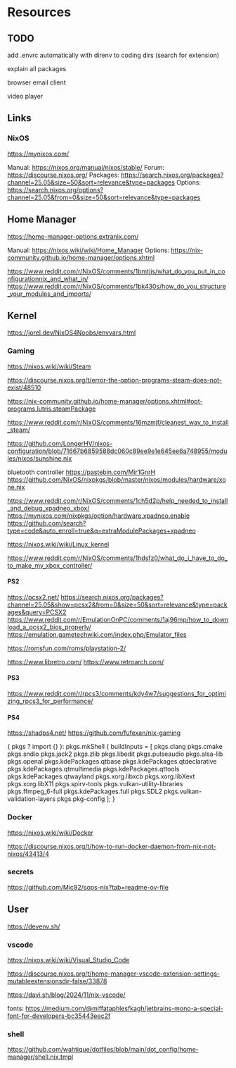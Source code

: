 # Resources

## TODO

add .envrc automatically with direnv to coding dirs (search for extension)

explain all packages

browser
email client

video player

## Links

### NixOS

<https://mynixos.com/>

Manual: <https://nixos.org/manual/nixos/stable/>
Forum: <https://discourse.nixos.org/>
Packages: <https://search.nixos.org/packages?channel=25.05&size=50&sort=relevance&type=packages>
Options: <https://search.nixos.org/options?channel=25.05&from=0&size=50&sort=relevance&type=packages>

## Home Manager

<https://home-manager-options.extranix.com/>

Manual: <https://nixos.wiki/wiki/Home_Manager>
Options: <https://nix-community.github.io/home-manager/options.xhtml>

<https://www.reddit.com/r/NixOS/comments/1bmtjjs/what_do_you_put_in_configurationnix_and_what_in/>
<https://www.reddit.com/r/NixOS/comments/1bk430s/how_do_you_structure_your_modules_and_imports/>

## Kernel

<https://jorel.dev/NixOS4Noobs/envvars.html>

### Gaming

<https://nixos.wiki/wiki/Steam>

<https://discourse.nixos.org/t/error-the-option-programs-steam-does-not-exist/48510>

<https://nix-community.github.io/home-manager/options.xhtml#opt-programs.lutris.steamPackage>

<https://www.reddit.com/r/NixOS/comments/16mzmjf/cleanest_way_to_install_steam/>

<https://github.com/LongerHV/nixos-configuration/blob/71667b6859588dc060c89ee9e1e645ee6a748955/modules/nixos/sunshine.nix>

bluetooth controller
<https://pastebin.com/Mir1GnrH>
<https://github.com/NixOS/nixpkgs/blob/master/nixos/modules/hardware/xone.nix>

<https://www.reddit.com/r/NixOS/comments/1ch5d2p/help_needed_to_install_and_debug_xpadneo_xbox/>
<https://mynixos.com/nixpkgs/option/hardware.xpadneo.enable>
<https://github.com/search?type=code&auto_enroll=true&q=extraModulePackages+xpadneo>

<https://nixos.wiki/wiki/Linux_kernel>

<https://www.reddit.com/r/NixOS/comments/1hdsfz0/what_do_i_have_to_do_to_make_my_xbox_controller/>

#### PS2

<https://pcsx2.net/>
<https://search.nixos.org/packages?channel=25.05&show=pcsx2&from=0&size=50&sort=relevance&type=packages&query=PCSX2>
<https://www.reddit.com/r/EmulationOnPC/comments/1aj96mp/how_to_download_a_pcsx2_bios_properly/>
<https://emulation.gametechwiki.com/index.php/Emulator_files>

<https://romsfun.com/roms/playstation-2/>

<https://www.libretro.com/>
<https://www.retroarch.com/>

#### PS3

<https://www.reddit.com/r/rpcs3/comments/kdy4w7/suggestions_for_optimizing_rpcs3_for_performance/>

#### PS4
<https://shadps4.net/>
<https://github.com/fufexan/nix-gaming>

{ pkgs ? import <nixpkgs> {} }:
    pkgs.mkShell {
    buildInputs = [
    pkgs.clang
    pkgs.cmake
    pkgs.sndio
    pkgs.jack2
    pkgs.zlib
    pkgs.libedit
    pkgs.pulseaudio
    pkgs.alsa-lib
    pkgs.openal
    pkgs.kdePackages.qtbase
    pkgs.kdePackages.qtdeclarative
    pkgs.kdePackages.qtmultimedia
    pkgs.kdePackages.qttools
    pkgs.kdePackages.qtwayland
    pkgs.xorg.libxcb
    pkgs.xorg.libXext
    pkgs.xorg.libX11
    pkgs.spirv-tools
    pkgs.vulkan-utility-libraries
    pkgs.ffmpeg_6-full
    pkgs.kdePackages.full
    pkgs.SDL2
    pkgs.vulkan-validation-layers
    pkgs.pkg-config
    ];
    }

### Docker

<https://nixos.wiki/wiki/Docker>

<https://discourse.nixos.org/t/how-to-run-docker-daemon-from-nix-not-nixos/43413/4>

### secrets

<https://github.com/Mic92/sops-nix?tab=readme-ov-file>

## User

<https://devenv.sh/>

### vscode
<https://nixos.wiki/wiki/Visual_Studio_Code>

<https://discourse.nixos.org/t/home-manager-vscode-extension-settings-mutableextensionsdir-false/33878>

<https://davi.sh/blog/2024/11/nix-vscode/>

fonts: <https://medium.com/@miffataphlesfkagh/jetbrains-mono-a-special-font-for-developers-bc35443eec2f>

### shell
<https://github.com/wahtique/dotfiles/blob/main/dot_config/home-manager/shell.nix.tmpl>

